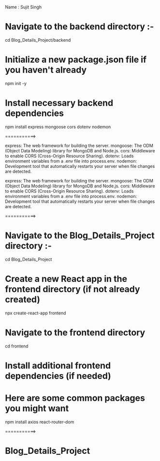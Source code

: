 Name : Sujit Singh



# Navigate to the backend directory  :-
cd Blog_Details_Project/backend

# Initialize a new package.json file if you haven't already
npm init -y

# Install necessary backend dependencies
npm install express mongoose cors dotenv nodemon

===========>

express: The web framework for building the server.
mongoose: The ODM (Object Data Modeling) library for MongoDB and Node.js.
cors: Middleware to enable CORS (Cross-Origin Resource Sharing).
dotenv: Loads environment variables from a .env file into process.env.
nodemon: Development tool that automatically restarts your server when file changes are detected.

express: The web framework for building the server.
mongoose: The ODM (Object Data Modeling) library for MongoDB and Node.js.
cors: Middleware to enable CORS (Cross-Origin Resource Sharing).
dotenv: Loads environment variables from a .env file into process.env.
nodemon: Development tool that automatically restarts your server when file changes are detected.


===========>

# Navigate to the Blog_Details_Project directory :- 
cd Blog_Details_Project

# Create a new React app in the frontend directory (if not already created)
npx create-react-app frontend

# Navigate to the frontend directory
cd frontend

# Install additional frontend dependencies (if needed)
# Here are some common packages you might want
npm install axios react-router-dom

===========>


# Blog_Details_Project
